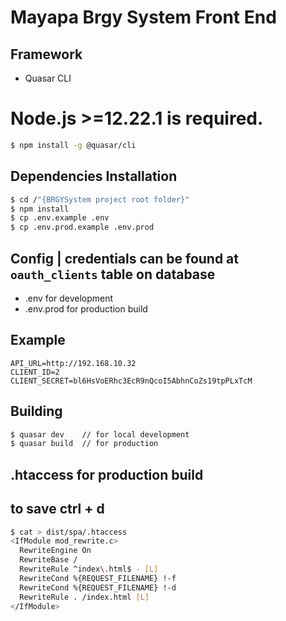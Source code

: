 # Mayapa Brgy System Front End

## Framework 
* Quasar CLI

# Node.js >=12.22.1 is required.
```bash
$ npm install -g @quasar/cli
```

## Dependencies Installation

```bash
$ cd /"{BRGYSystem project root folder}"
$ npm install
$ cp .env.example .env
$ cp .env.prod.example .env.prod
```

## Config | credentials can be found at `oauth_clients` table on database
- .env for development
- .env.prod for production build
## Example 
```
API_URL=http://192.168.10.32
CLIENT_ID=2
CLIENT_SECRET=bl6HsVoERhc3EcR9nQcoI5AbhnCoZs19tpPLxTcM
```

## Building
```bash
$ quasar dev    // for local development
$ quasar build  // for production
```

## .htaccess for production build
## to save ctrl + d
```bash
$ cat > dist/spa/.htaccess
<IfModule mod_rewrite.c>
  RewriteEngine On
  RewriteBase /
  RewriteRule ^index\.html$ - [L]
  RewriteCond %{REQUEST_FILENAME} !-f
  RewriteCond %{REQUEST_FILENAME} !-d
  RewriteRule . /index.html [L]
</IfModule>
```

